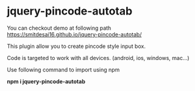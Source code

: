 # jquery-pincode-autotab

You can checkout demo at following path
<br>
https://smitdesai16.github.io/jquery-pincode-autotab/

<p>This plugin allow you to create pincode style input box.</p>
<p>Code is targeted to work with all devices. (android, ios, windows, mac...)</p>

Use following command to import using npm
<br>

<b>npm i jquery-pincode-autotab</b>
